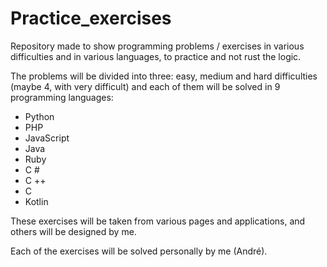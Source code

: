 # Practice_exercises
Repository made to show programming problems / exercises in various difficulties and in various languages, to practice and not rust the logic.

The problems will be divided into three: easy, medium and hard difficulties (maybe 4, with very difficult) and each of them will be solved in 9 programming languages:

- Python
- PHP
- JavaScript
- Java
- Ruby
- C #
- C ++
- C
- Kotlin

These exercises will be taken from various pages and applications, and others will be designed by me.

Each of the exercises will be solved personally by me (André).
